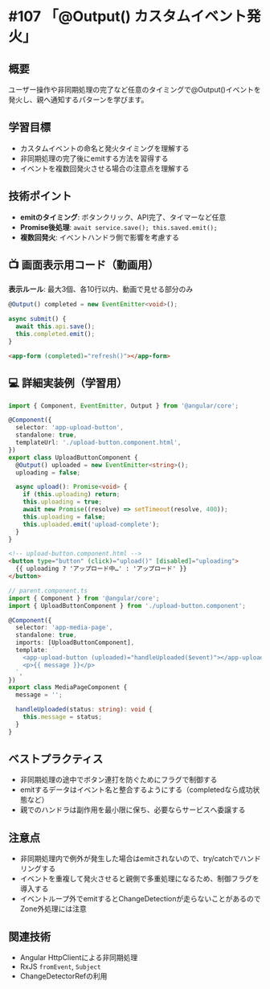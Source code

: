 # #107 「@Output() カスタムイベント発火」

## 概要
ユーザー操作や非同期処理の完了など任意のタイミングで@Output()イベントを発火し、親へ通知するパターンを学びます。

## 学習目標
- カスタムイベントの命名と発火タイミングを理解する
- 非同期処理の完了後にemitする方法を習得する
- イベントを複数回発火させる場合の注意点を理解する

## 技術ポイント
- **emitのタイミング**: ボタンクリック、API完了、タイマーなど任意
- **Promise後処理**: `await service.save(); this.saved.emit();`
- **複数回発火**: イベントハンドラ側で影響を考慮する

## 📺 画面表示用コード（動画用）
**表示ルール**: 最大3個、各10行以内、動画で見せる部分のみ

```typescript
@Output() completed = new EventEmitter<void>();
```

```typescript
async submit() {
  await this.api.save();
  this.completed.emit();
}
```

```html
<app-form (completed)="refresh()"></app-form>
```

## 💻 詳細実装例（学習用）
```typescript
import { Component, EventEmitter, Output } from '@angular/core';

@Component({
  selector: 'app-upload-button',
  standalone: true,
  templateUrl: './upload-button.component.html',
})
export class UploadButtonComponent {
  @Output() uploaded = new EventEmitter<string>();
  uploading = false;

  async upload(): Promise<void> {
    if (this.uploading) return;
    this.uploading = true;
    await new Promise((resolve) => setTimeout(resolve, 400));
    this.uploading = false;
    this.uploaded.emit('upload-complete');
  }
}
```

```html
<!-- upload-button.component.html -->
<button type="button" (click)="upload()" [disabled]="uploading">
  {{ uploading ? 'アップロード中…' : 'アップロード' }}
</button>
```

```typescript
// parent.component.ts
import { Component } from '@angular/core';
import { UploadButtonComponent } from './upload-button.component';

@Component({
  selector: 'app-media-page',
  standalone: true,
  imports: [UploadButtonComponent],
  template: `
    <app-upload-button (uploaded)="handleUploaded($event)"></app-upload-button>
    <p>{{ message }}</p>
  `,
})
export class MediaPageComponent {
  message = '';

  handleUploaded(status: string): void {
    this.message = status;
  }
}
```

## ベストプラクティス
- 非同期処理の途中でボタン連打を防ぐためにフラグで制御する
- emitするデータはイベント名と整合するようにする（completedなら成功状態など）
- 親でのハンドラは副作用を最小限に保ち、必要ならサービスへ委譲する

## 注意点
- 非同期処理内で例外が発生した場合はemitされないので、try/catchでハンドリングする
- イベントを重複して発火させると親側で多重処理になるため、制御フラグを導入する
- イベントループ外でemitするとChangeDetectionが走らないことがあるのでZone外処理には注意

## 関連技術
- Angular HttpClientによる非同期処理
- RxJS `fromEvent`, `Subject`
- ChangeDetectorRefの利用

